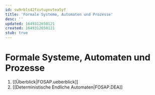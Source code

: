 ```yaml
---
id: sw9rbls42fxvtuynvtea5yf
title: 'Formale Systeme, Automaten und Prozesse'
desc: ''
updated: 1649312650121
created: 1649312650121
stub: true
---
```


# Formale Systeme, Automaten und Prozesse
1. [[Überblick|FOSAP.ueberblick]]
2. [[Deterministische Endliche Automaten|FOSAP.DEA]]
